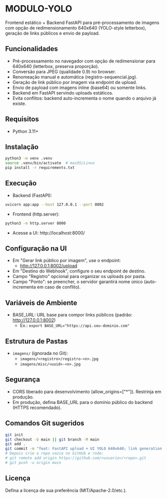 # MODULO-YOLO

Frontend estático + Backend FastAPI para pré-processamento de imagens com opção de redimensionamento 640x640 (YOLO-style letterbox), geração de links públicos e envio de payload.

## Funcionalidades
- Pré-processamento no navegador com opção de redimensionar para 640x640 (letterbox, preserva proporção).
- Conversão para JPEG (qualidade 0.9) no browser.
- Renomeação manual e automática (registro-sequencial.jpg).
- Geração de link público por imagem via endpoint de upload.
- Envio de payload com imagens inline (base64) ou somente links.
- Backend em FastAPI servindo uploads estáticos.
- Evita conflitos: backend auto-incrementa o nome quando o arquivo já existe.

## Requisitos
- Python 3.11+

## Instalação
```bash
python3 -m venv .venv
source .venv/bin/activate  # macOS/Linux
pip install -r requirements.txt
```

## Execução
- Backend (FastAPI):
```bash
uvicorn app:app --host 127.0.0.1 --port 8002
```
- Frontend (http.server):
```bash
python3 -m http.server 8000
```
- Acesse a UI: http://localhost:8000/

## Configuração na UI
- Em "Gerar link público por imagem", use o endpoint:
  - http://127.0.0.1:8002/upload
- Em "Destino do Webhook", configure o seu endpoint de destino.
- Campo "Registro" opcional para organizar os uploads por pasta.
- Campo "Ponto": se preencher, o servidor garantirá nome único (auto-incrementa em caso de conflito).

## Variáveis de Ambiente
- BASE_URL: URL base para compor links públicos (padrão: http://127.0.0.1:8002)
  - Ex.: `export BASE_URL="https://api.seu-dominio.com"`

## Estrutura de Pastas
- `imagens/` (ignorada no Git):
  - `imagens/<registro>/registro-<n>.jpg`
  - `imagens/misc/<uuid>-<n>.jpg`

## Segurança
- CORS liberado para desenvolvimento (allow_origins=["*"]). Restrinja em produção.
- Em produção, defina BASE_URL para o domínio público do backend (HTTPS recomendado).

## Comandos Git sugeridos
```bash
git init
git checkout -b main || git branch -M main
git add .
git commit -m "feat: FastAPI upload + UI YOLO 640x640; link generation fix; auto-increment on conflict"
# Depois crie o repo vazio no GitHub e rode:
# git remote add origin https://github.com/<usuario>/<repo>.git
# git push -u origin main
```

## Licença
Defina a licença de sua preferência (MIT/Apache-2.0/etc.).